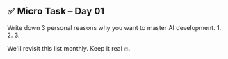 ## ✅ Micro Task – Day 01
Write down 3 personal reasons why you want to master AI development.
1.
2.
3.

We'll revisit this list monthly. Keep it real 🔥.
